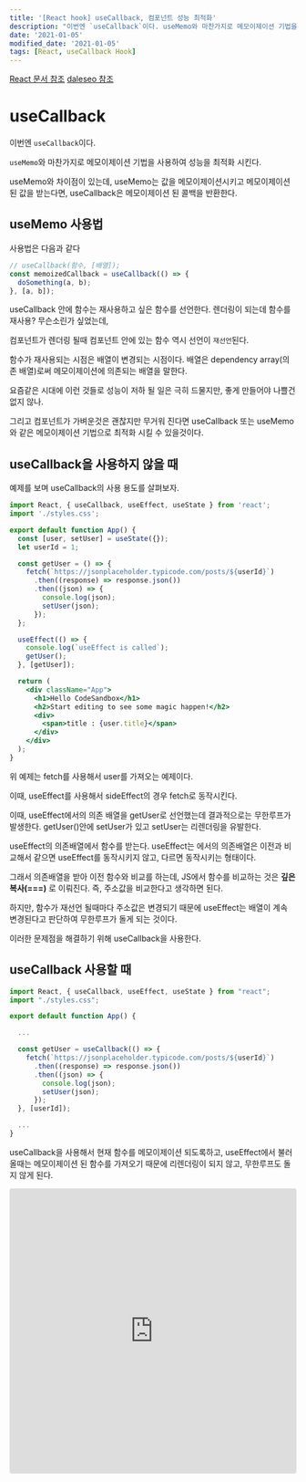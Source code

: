 ```yaml
---
title: '[React hook] useCallback, 컴포넌트 성능 최적화'
description: "이번엔 `useCallback`이다. useMemo와 마찬가지로 메모이제이션 기법을 사용하여 성능을 최적화 시킨다..."
date: '2021-01-05'
modified_date: '2021-01-05'
tags: [React, useCallback Hook]
---
```


[React 문서 참조](https://ko.reactjs.org/docs/hooks-reference.html#usecallback)
[daleseo 참조](https://www.daleseo.com/react-hooks-use-callback/)

# useCallback

이번엔 `useCallback`이다.

`useMemo`와 마찬가지로 메모이제이션 기법을 사용하여 성능을 최적화 시킨다.

useMemo와 차이점이 있는데, useMemo는 값을 메모이제이션시키고 메모이제이션 된 값을 받는다면, useCallback은 메모이제이션 된 콜백을 반환한다.

## useMemo 사용법

사용법은 다음과 같다

```jsx
// useCallback(함수, [배열]);
const memoizedCallback = useCallback(() => {
  doSomething(a, b);
}, [a, b]);
```

useCallback 안에 함수는 재사용하고 싶은 함수를 선언한다. 렌더링이 되는데 함수를 재사용? 무슨소린가 싶었는데,

컴포넌트가 렌더링 될때 컴포넌트 안에 있는 함수 역시 선언이 `재선언`된다.

함수가 재사용되는 시점은 배열이 변경되는 시점이다. 배열은 dependency array(의존 배열)로써 메모이제이션에 의존되는 배열을 말한다.

요즘같은 시대에 이런 것들로 성능이 저하 될 일은 극히 드물지만, 좋게 만들어야 나쁠건 없지 않나.

그리고 컴포넌트가 가벼운것은 괜찮지만 무거워 진다면 useCallback 또는 useMemo와 같은 메모이제이션 기법으로 최적화 시킬 수 있을것이다.

## useCallback을 사용하지 않을 때

예제를 보며 useCallback의 사용 용도를 살펴보자.

```jsx
import React, { useCallback, useEffect, useState } from 'react';
import './styles.css';

export default function App() {
  const [user, setUser] = useState({});
  let userId = 1;

  const getUser = () => {
    fetch(`https://jsonplaceholder.typicode.com/posts/${userId}`)
      .then((response) => response.json())
      .then((json) => {
        console.log(json);
        setUser(json);
      });
  };

  useEffect(() => {
    console.log(`useEffect is called`);
    getUser();
  }, [getUser]);

  return (
    <div className="App">
      <h1>Hello CodeSandbox</h1>
      <h2>Start editing to see some magic happen!</h2>
      <div>
        <span>title : {user.title}</span>
      </div>
    </div>
  );
}
```

위 예제는 fetch를 사용해서 user를 가져오는 예제이다.

이때, useEffect를 사용해서 sideEffect의 경우 fetch로 동작시킨다.

이때, useEffect에서의 의존 배열을 getUser로 선언했는데 결과적으로는 무한루프가 발생한다. getUser()안에 setUser가 있고 setUser는 리렌더링을 유발한다.

useEffect의 의존배열에서 함수를 받는다. useEffect는 에서의 의존배열은 이전과 비교해서 같으면 useEffect를 동작시키지 않고, 다르면 동작시키는 형태이다.

그래서 의존배열을 받아 이전 함수와 비교를 하는데, JS에서 함수를 비교하는 것은 **깊은복사(===)** 로 이뤄진다. 즉, 주소값을 비교한다고 생각하면 된다.

하지만, 함수가 재선언 될때마다 주소값은 변경되기 때문에 useEffect는 배열이 계속 변경된다고 판단하여 무한루프가 돌게 되는 것이다.

이러한 문제점을 해결하기 위해 useCallback을 사용한다.

## useCallback 사용할 때

```jsx
import React, { useCallback, useEffect, useState } from "react";
import "./styles.css";

export default function App() {

  ...

  const getUser = useCallback(() => {
    fetch(`https://jsonplaceholder.typicode.com/posts/${userId}`)
      .then((response) => response.json())
      .then((json) => {
        console.log(json);
        setUser(json);
      });
  }, [userId]);

  ...
}
```

useCallback을 사용해서 현재 함수를 메모이제이션 되도록하고, useEffect에서 불러올때는 메모이제이션 된 함수를 가져오기 때문에 리렌더링이 되지 않고, 무한루프도 돌지 않게 된다.

<iframe src="https://codesandbox.io/embed/quirky-meninsky-qsvfc?fontsize=14&hidenavigation=1&theme=dark"
     style="width:100%; height:500px; border:0; border-radius: 4px; overflow:hidden;"
     title="quirky-meninsky-qsvfc"
     allow="accelerometer; ambient-light-sensor; camera; encrypted-media; geolocation; gyroscope; hid; microphone; midi; payment; usb; vr; xr-spatial-tracking"
     sandbox="allow-forms allow-modals allow-popups allow-presentation allow-same-origin allow-scripts"
   ></iframe>
